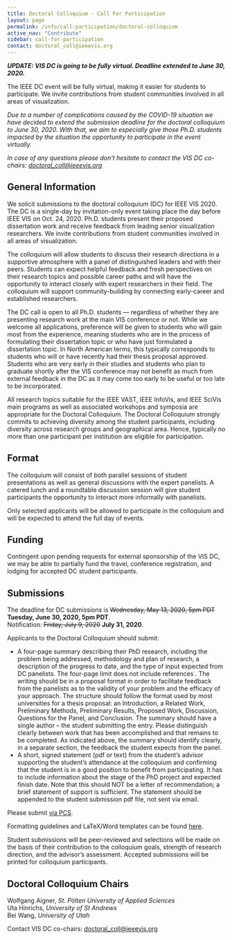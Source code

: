 ```yaml
---
title: Doctoral Colloquium - Call For Participation
layout: page
permalink: /info/call-participation/doctoral-colloquium
active_nav: "Contribute"
sidebar: call-for-participation
contact: doctoral_coll@ieeevis.org
---
```


***UPDATE: VIS DC is going to be fully virtual. Deadline extended to June 30, 2020.***

The IEEE DC event will be fully virtual, making it easier for students to participate. We invite contributions from student communities involved in all areas of visualization.

*Due to a number of complications caused by the COVID-19 situation we have decided to extend the submission deadline for the doctoral colloquium to June 30, 2020. With that, we aim to especially give those Ph.D. students impacted by the situation the opportunity to participate in the event virtually.*

*In case of any questions please don't hesitate to contact the VIS DC co-chairs: doctoral_coll@ieeevis.org*

## General Information

We solicit submissions to the doctoral colloquium (DC) for IEEE VIS 2020. The DC is a single-day by invitation-only event taking place the day before IEEE VIS on Oct. 24, 2020. Ph.D. students present their proposed dissertation work and receive feedback from leading senior visualization researchers. We invite contributions from student communities involved in all areas of visualization.

The colloquium will allow students to discuss their research directions in a supportive atmosphere with a panel of distinguished leaders and with their peers. Students can expect helpful feedback and fresh perspectives on their research topics and possible career paths and will have the opportunity to interact closely with expert researchers in their field. The colloquium will support community-building by connecting early-career and established researchers.

The DC call is open to all Ph.D. students — regardless of whether they are presenting research work at the main VIS conference or not. While we welcome all applications, preference will be given to students who will gain most from the experience, meaning students who are in the process of formulating their dissertation topic or who have just formulated a dissertation topic. In North American terms, this typically corresponds to students who will or have recently had their thesis proposal approved. Students who are very early in their studies and students who plan to graduate shortly after the VIS conference may not benefit as much from external feedback in the DC as it may come too early to be useful or too late to be incorporated. 

All research topics suitable for the IEEE VAST, IEEE InfoVis, and IEEE SciVis main programs as well as associated workshops and symposia are appropriate for the Doctoral Colloquium. The Doctoral Colloquium strongly commits to achieving diversity among the student participants, including diversity across research groups and geographical area. Hence, typically no more than one participant per institution are eligible for participation. 

## Format
The colloquium will consist of both parallel sessions of student presentations as well as general discussions with the expert panelists. A catered lunch and a roundtable discussion session will give student participants the opportunity to interact more informally with panelists.

Only selected applicants will be allowed to participate in the colloquium and will be expected to attend the full day of events.

## Funding
Contingent upon pending requests for external sponsorship of the VIS DC, we may be able to partially fund the travel, conference registration, and lodging for accepted DC student participants.

## Submissions
The deadline for DC submissions is ~~Wednesday, May 13, 2020, 5pm PDT~~ **Tuesday, June 30, 2020, 5pm PDT**.  
Notification: ~~Friday, July 9, 2020~~ **July 31, 2020**.

Applicants to the Doctoral Colloquium should submit:
*	A four-page summary describing their PhD research, including the problem being addressed, methodology and plan of research, a description of the progress to date, and the type of input expected from DC panelists. The four-page limit does not include references	. The writing should be in a proposal format in order to facilitate feedback from the panelists as to the validity of your problem and the efficacy of your approach. The structure should follow the format used by most universities for a thesis proposal: an Introduction, a Related Work, Preliminary Methods, Preliminary Results, Proposed Work, Discussion, Questions for the Panel, and Conclusion. The summary should have a single author – the student submitting the entry. Please distinguish clearly between work that has been accomplished and that remains to be completed. As indicated above, the summary should identify clearly, in a separate section, the feedback the student expects from the panel.
*	A short, signed statement (pdf or text) from the student’s advisor supporting the student’s attendance at the colloquium and confirming that the student is in a good position to benefit from participating. It has to include information about the stage of the PhD project and expected finish date. Note that this should NOT be a letter of recommendation; a brief statement of support is sufficient. The statement should be appended to the student submission pdf file, not sent via email.

Please submit [via PCS](http://new.precisionconference.com/vgtc).

Formatting guidelines and LaTeX/Word templates can be found [here](https://tc.computer.org/vgtc/publications/conference).

Student submissions will be peer-reviewed and selections will be made on the basis of their contribution to the colloquium goals, strength of research direction, and the advisor’s assessment. Accepted submissions will be printed for colloquium participants.

## Doctoral Colloquium Chairs
Wolfgang Aigner, *St. Pölten University of Applied Sciences*  
Uta Hinrichs, *University of St Andrews*  
Bei Wang, *University of Utah*  

Contact VIS DC co-chairs: [doctoral_coll@ieeevis.org](mailto:doctoral_coll@ieeevis.org)

